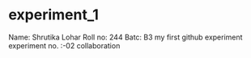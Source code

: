 # experiment_1
Name: Shrutika Lohar
Roll no: 244
Batc: B3
my first github experiment
experiment no. :-02 collaboration
